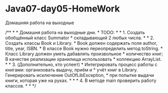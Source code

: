 # Java07-day05-HomeWork
Домашняя работа на выходные

/**
         *
         * Домашня работа на выходные дни.
         * TODO:
         *
         * 1. Создать обобщённый класс Summator
         *    складывающий 2 любых числа.
         *
         * 2. Создать классы Book и Library.
         *    Book должен содержать поля author, title, year, ISBN.
         *    В классе Book нужно переопределить метод toString.
         *    Класс Library должен уметь дабавлять произвольное
         *    количество книг; В качестве реализации хранилища использовать
         *    коллекцию ArrayList.
         *
         * 3. (Дополнительно, кто успеет)
         *    Интегрировать процесс работы с книгами: организовать выдачу, приём и
         *    учёт книг в Library. Генерировать исключение OutOfLibException,
         *    при попытке выдачи книги, которая уже на руках.
         *
         *
         * 4. В методе main проверить работу классов.
         *
         *
         */
